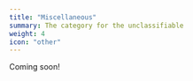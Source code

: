 ```yaml
---
title: "Miscellaneous"
summary: The category for the unclassifiable
weight: 4
icon: "other"
---
```


Coming soon!
